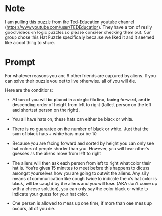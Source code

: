 # Note 
I am pulling this puzzle from the Ted-Education youtube channel (https://www.youtube.com/user/TEDEducation).
They have a ton of really good videos on logic puzzles so please consider checking them out. Our group chose this Hat Puzzle specifically because we liked it and it seemed like a cool thing to share.

# Prompt 
For whatever reasons you and 9 other friends are captured by aliens. If you can solve their puzzle you get to live otherwise, all of you will die. 

Here are the conditions:

* All ten of you will be placed in a single file line, facing forward, and in descending order of height from left to right (tallest person on the left and shortest person on the right). 

* You all have hats on, these hats can either be black or white. 

* There is no guarantee on the number of black or white. Just that the sum of black hats + white hats must be 10.

* Because you are facing forward and sorted by height you can only see hat colors of people shorter than you. However, you will hear other's guesses as the aliens move from left to right

* The aliens will then ask each person from left to right what color their hat is. You’re given 15 minutes to meet before this happens to dicuss amongst yourselves how you are going to outwit the aliens. Any silly means of communication like cough twice to indicate the x's hat color is black, will be caught by the aliens and you will lose. (AKA don't come up with a cheese solution), you can only say the color black or white to indicate your guess for your hat color.

* One person is allowed to mess up one time, if more than one mess up occurs, all of you die.










